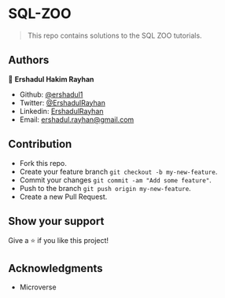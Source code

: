 # SQL-ZOO

> This repo contains solutions to the SQL ZOO tutorials.

## Authors

 👤 **Ershadul Hakim Rayhan**

- Github: [@ershadul1](https://github.com/ershadul1)
- Twitter: [@ErshadulRayhan](https://twitter.com/ErshadulRayhan)
- Linkedin: [ErshadulRayhan](https://www.linkedin.com/in/ershadulrayhan/)
- Email:  [ershadul.rayhan@gmail.com](mailto:ershadul.rayhan@gmail.com)

## Contribution

* Fork this repo.
* Create your feature branch `git checkout -b my-new-feature`.
* Commit your changes `git commit -am "Add some feature"`.
* Push to the branch `git push origin my-new-feature`.
* Create a new Pull Request.

## Show your support

Give a ⭐️ if you like this project!
​
## Acknowledgments

- Microverse
